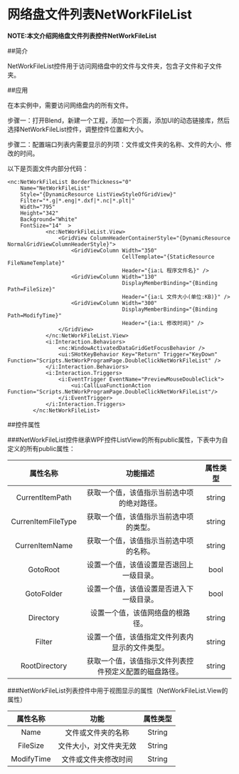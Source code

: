 网络盘文件列表NetWorkFileList
==============================

**NOTE:本文介绍网络盘文件列表控件NetWorkFileList** 

##简介

NetWorkFileList控件用于访问网络盘中的文件与文件夹，包含子文件和子文件夹。

##应用

在本实例中，需要访问网络盘内的所有文件。

步骤一：打开Blend，新建一个工程，添加一个页面，添加UI的动态链接库，然后选择NetWorkFileList控件，调整控件位置和大小。

步骤二：配置端口列表内需要显示的列项：文件或文件夹的名称、文件的大小、修改的时间。

以下是页面文件内部分代码：

````
<nc:NetWorkFileList BorderThickness="0" 
    Name="NetWorkFileList" 
    Style="{DynamicResource ListViewStyleOfGridView}" 
    Filter="*.g|*.eng|*.dxf|*.nc|*.plt|" 
    Width="795" 
    Height="342" 
    Background="White"  
    FontSize="14"  >
            <nc:NetWorkFileList.View>
                <GridView ColumnHeaderContainerStyle="{DynamicResource NormalGridViewColumnHeaderStyle}">
                    <GridViewColumn Width="350" 
                                    CellTemplate="{StaticResource FileNameTemplate}"
                                    Header="{ia:L 程序文件名}" />
                    <GridViewColumn Width="130"
                                    DisplayMemberBinding="{Binding Path=FileSize}"
                                    Header="{ia:L 文件大小(单位:KB)}" />
                    <GridViewColumn Width="300"
                                    DisplayMemberBinding="{Binding Path=ModifyTime}"
                                    Header="{ia:L 修改时间}" />
                </GridView>
            </nc:NetWorkFileList.View>
            <i:Interaction.Behaviors>
                <nc:WindowActivatedDataGridGetFocusBehavior />
                <ui:SHotKeyBehavior Key="Return" Trigger="KeyDown" Function="Scripts.NetWorkProgramPage.DoubleClickNetWorkFileList" />
            </i:Interaction.Behaviors>
            <i:Interaction.Triggers>
                <i:EventTrigger EventName="PreviewMouseDoubleClick">
                    <ui:CallLuaFunctionAction Function="Scripts.NetWorkProgramPage.DoubleClickNetWorkFileList"/>
                </i:EventTrigger>
            </i:Interaction.Triggers>
        </nc:NetWorkFileList>
````

##控件属性

###NetWorkFileList控件继承WPF控件ListView的所有public属性，下表中为自定义的所有public属性：

| 属性名称   | 功能描述  | 属性类型 |
| :----: |:--------:| :----: |
| CurrentItemPath | 获取一个值，该值指示当前选中项的绝对路径。 | string |
| CurrenItemFileType | 获取一个值，该值指示当前选中项的类型。 | string |
| CurrenItemName | 获取一个值，该值指示当前选中项的名称。 | string |
| GotoRoot | 设置一个值，该值设置是否退回上一级目录。 | bool |
| GotoFolder | 设置一个值，该值设置是否进入下一级目录。 | bool |
| Directory | 设置一个值，该值网络盘的根路径。 | string |
| Filter | 设置一个值，该值指定文件列表内显示的文件类型。 | string |
| RootDirectory | 获取一个值，该值指示文件列表控件预定义配置的磁盘路径。 | string |


###NetWorkFileList列表控件中用于视图显示的属性（NetWorkFileList.View的属性）

| 属性名称 | 功能 | 属性类型 |
| :----: |:--------:| :----: |
| Name | 文件或文件夹的名称 | String |
| FileSize | 文件大小，对文件夹无效 | String |
| ModifyTime | 文件或文件夹修改时间 | String |
